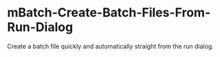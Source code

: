 # mBatch-Create-Batch-Files-From-Run-Dialog
Create a batch file quickly and automatically straight from the run dialog. 
